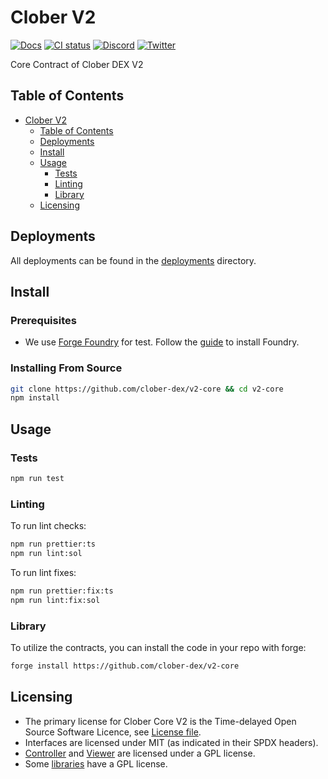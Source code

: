 # Clober V2

[![Docs](https://img.shields.io/badge/docs-%F0%9F%93%84-blue)](https://docs.clober.io/)
[![CI status](https://github.com/clober-dex/v2-core/actions/workflows/test.yaml/badge.svg)](https://github.com/clober-dex/v2-core/actions/workflows/test.yaml)
[![Discord](https://img.shields.io/static/v1?logo=discord&label=discord&message=Join&color=blue)](https://discord.com/invite/clober-coupon-finance)
[![Twitter](https://img.shields.io/static/v1?logo=twitter&label=twitter&message=Follow&color=blue)](https://twitter.com/CloberDEX)

Core Contract of Clober DEX V2

## Table of Contents

- [Clober V2](#clober-v2)
    - [Table of Contents](#table-of-contents)
    - [Deployments](#deployments)
    - [Install](#install)
    - [Usage](#usage)
        - [Tests](#tests)
        - [Linting](#linting)
        - [Library](#library)
    - [Licensing](#licensing)

## Deployments

All deployments can be found in the [deployments](./deployments) directory.

## Install


### Prerequisites
- We use [Forge Foundry](https://github.com/foundry-rs/foundry) for test. Follow the [guide](https://github.com/foundry-rs/foundry#installation) to install Foundry.

### Installing From Source

```bash
git clone https://github.com/clober-dex/v2-core && cd v2-core
npm install
```

## Usage

### Tests
```bash
npm run test
```

### Linting

To run lint checks:
```bash
npm run prettier:ts
npm run lint:sol
```

To run lint fixes:
```bash
npm run prettier:fix:ts
npm run lint:fix:sol
```

### Library
To utilize the contracts, you can install the code in your repo with forge:
```bash
forge install https://github.com/clober-dex/v2-core
```

## Licensing
- The primary license for Clober Core V2 is the Time-delayed Open Source Software Licence, see [License file](LICENSE_V2.pdf).
- Interfaces are licensed under MIT (as indicated in their SPDX headers).
- [Controller](src/Controller.sol) and [Viewer](src/Viewer.sol) are licensed under a GPL license.
- Some [libraries](src/libraries) have a GPL license.
